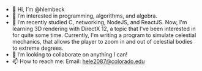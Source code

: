 - 👋 Hi, I’m @hlembeck
- 👀 I’m interested in programming, algorithms, and algebra.
- 🌱 I’m recently studied C, networking, NodeJS, and ReactJS. Now, I'm learning 3D rendering with DirectX 12, a topic that I've been interested in for quite some time. Currently, I'm writing a program to simulate celestial mechanics, that allows the player to zoom in and out of celestial bodies to extreme degrees.
- 💞️ I’m looking to collaborate on anything I can!
- 📫 How to reach me: 
  Email: hele2087@colorado.edu

<!---
hlembeck/hlembeck is a ✨ special ✨ repository because its `README.md` (this file) appears on your GitHub profile.
You can click the Preview link to take a look at your changes.
--->
